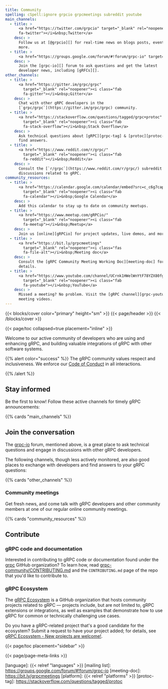 ```yaml
---
title: Community
spelling: cSpell:ignore grpcio grpcmeetings subreddit youtube
main_channels:
  - title: >
      <a href="https://twitter.com/grpcio" target="_blank" rel="noopener"><i class="fab
      fa-twitter"></i>&nbsp;Twitter</a>
    desc: >
      Follow us at [@grpcio][] for real-time news on blogs posts, events, and
      more.
  - title: >
      <a href="https://groups.google.com/forum/#!forum/grpc-io" target="_blank" rel="noopener"><i class="fab fa-google"></i>&nbsp;Google Group</a>
    desc: >
      Join the [grpc-io][] forum to ask questions and get the latest
      developer news, including [gRFCs][].
other_channels:
  - title: >
      <a href="https://gitter.im/grpc/grpc"
        target="_blank" rel="noopener"><i class="fab
        fa-gitter"></i>&nbsp;Gitter</a>
    desc: >
      Chat with other gRPC developers in the
      [`grpc/grpc`](https://gitter.im/grpc/grpc) community.
  - title: >
      <a href="https://stackoverflow.com/questions/tagged/grpc+protoc"
        target="_blank" rel="noopener"><i class="fab
        fa-stack-overflow"></i>&nbsp;Stack Overflow</a>
    desc: >
      Ask technical questions about [gRPC][grpc-tag] & [protoc][protoc-tag], and
      find answers.
  - title: >
      <a href="https://www.reddit.com/r/grpc/"
        target="_blank" rel="noopener"><i class="fab
        fa-reddit"></i>&nbsp;Reddit</a>
    desc: >
      Consult the [`r/grpc`](https://www.reddit.com/r/grpc/) subreddit for
      discussions related to gRPC.
community_resources:
  - title: >
      <a href="https://calendar.google.com/calendar/embed?src=c_c6g7cap1fuvdu8m9a3i83lpd7o%40group.calendar.google.com&ctz=America%2FMexico_City"
        target="_blank" rel="noopener"><i class="fab
        fa-calendar"></i>&nbsp;Google Calendar</a>
    desc: >
      Add this calendar to stay up to date on community meetups.
  - title: >
      <a href="https://www.meetup.com/gRPCio/"
        target="_blank" rel="noopener"><i class="fab
        fa-meetup"></i>&nbsp;Meetup</a>
    desc: >
      Join us [online][gRPCio] for project updates, live demos, and more.
  - title: >
      <a href="https://bit.ly/grpcmeetings"
        target="_blank" rel="noopener"><i class="fas
        fa-file-alt"></i>&nbsp;Meeting doc</a>
    desc: >
      Consult the [gRPC Community Meeting Working Doc][meeting-doc] for meeting
      details.
  - title: >
      <a href="https://www.youtube.com/channel/UCrnk1HWelWnYtF78YZX80fg"
        target="_blank" rel="noopener"><i class="fab
        fa-youtube"></i>&nbsp;YouTube</a>
    desc: >
      Missed a meeting? No problem. Visit the [gRPC channel][grpc-youtube] for
      meeting videos.
---
```


{{< blocks/cover color="primary" height="sm" >}}
{{< page/header >}}
{{< /blocks/cover >}}

<div class="container l-container--padded">

<div class="row">
{{< page/toc collapsed=true placement="inline" >}}
</div>

<div class="row">
<div class="col-12 col-lg-8">

Welcome to our active community of developers who are using and enhancing gRPC,
and building valuable integrations of gRPC with other software systems.

{{% alert color="success" %}}
  The gRPC community values respect and inclusiveness. We enforce our [Code of
  Conduct][] in all interactions.

  [Code of Conduct]: https://github.com/cncf/foundation/blob/master/code-of-conduct.md
{{% /alert %}}

## Stay informed

Be the first to know! Follow these active channels for timely gRPC
announcements:

{{% cards "main_channels" %}}

## Join the conversation

The [grpc-io][] forum, mentioned above, is a great place to ask technical
questions and engage in discussions with other gRPC developers.

The following channels, though less actively monitored, are also good places to
exchange with developers and find answers to your gRPC questions:

{{% cards "other_channels" %}}

### Community meetings

Get fresh news, and come talk with gRPC developers and other community members
at one of our regular online community meetings.

{{% cards "community_resources" %}}

## Contribute

### gRPC code and documentation

Interested in contributing to gRPC code or documentation found under the
[grpc][grpc-org] GitHub organization? To learn how, read
[grpc-community/CONTRIBUTING.md][] and the `CONTRIBUTING.md` page of the repo
that you'd like to contribute to.

### gRPC Ecosystem

The [gRPC Ecosystem][] is a GitHub organization that hosts community projects
related to gRPC &mdash; projects include, but are not limited to, gRPC
extensions or integrations, as well as examples that demonstrate how to use gRPC
for common or technically challenging use cases.

Do you have a gRPC-related project that's a good candidate for the ecosystem?
Submit a request to have your project added; for details, see [gRPC Ecosystem -
New projects are welcome!][grpc-ecosystem-request].

</div>

{{< page/toc placement="sidebar" >}}

</div>

{{< page/page-meta-links >}}

</div>

[@grpcio]: https://twitter.com/grpcio
[gRFCs]: https://github.com/grpc/proposal
[gRPC Ecosystem Project Request]: https://docs.google.com/a/google.com/forms/d/119zb79XRovQYafE9XKjz9sstwynCWcMpoJwHgZJvK74
[gRPC Ecosystem]: https://github.com/grpc-ecosystem
[grpc-community/CONTRIBUTING.md]: https://github.com/grpc/grpc-community/blob/main/CONTRIBUTING.md
[grpc-ecosystem-request]: https://github.com/grpc/grpc-community/blob/main/grpc_ecosystem.md
[grpc-io]: https://groups.google.com/forum/#!forum/grpc-io
[grpc-org]: https://github.com/grpc
[grpc-tag]: https://stackoverflow.com/questions/tagged/grpc
[grpc-youtube]: https://www.youtube.com/channel/UCrnk1HWelWnYtF78YZX80fg
[gRPCio]: https://www.meetup.com/gRPCio/
[language]: {{< relref "languages" >}}
[mailing list]: https://groups.google.com/forum/#!forum/grpc-io
[meeting-doc]: https://bit.ly/grpcmeetings
[platform]: {{< relref "platforms" >}}
[protoc-tag]: https://stackoverflow.com/questions/tagged/protoc
